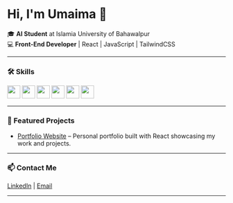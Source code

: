 # Hi, I'm Umaima 👋  

🎓 **AI Student** at Islamia University of Bahawalpur  
💻 **Front-End Developer** | React | JavaScript | TailwindCSS  

---

### 🛠️ Skills  
<p float="left">
  <img src="https://img.shields.io/badge/HTML5-E34F26?style=flat&logo=html5&logoColor=white" height="30"/>
  <img src="https://img.shields.io/badge/CSS3-1572B6?style=flat&logo=css3&logoColor=white" height="30"/>
  <img src="https://img.shields.io/badge/JavaScript-F7DF1E?style=flat&logo=javascript&logoColor=black" height="30"/>
  <img src="https://img.shields.io/badge/React-20232A?style=flat&logo=react&logoColor=61DAFB" height="30"/>
  <img src="https://img.shields.io/badge/TailwindCSS-06B6D4?style=flat&logo=tailwind-css&logoColor=white" height="30"/>
  <img src="https://img.shields.io/badge/Python-3776AB?style=flat&logo=python&logoColor=white" height="30"/>
</p>

---

### 📌 Featured Projects  
- [Portfolio Website](https://github.com/Umaimazainab02/Umaimazainab02) – Personal portfolio built with React showcasing my work and projects.  

---

### 📫 Contact Me  
[LinkedIn](https://www.linkedin.com/in/umaima-zainab-8bb76732a/) | [Email](mailto:umaimazainab429@gmail.com)

---

